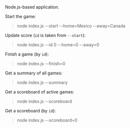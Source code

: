 Node.js-based application.

Start the game:
> node index.js --start --home=Mexico --away=Canada

Update score (`id` is taken from `--start`): 
> node index.js --id 0 --home=0 --away=0

Finish a game (by `id`):
> node index.js --finish=0 

Get a summary of all games:
> node index.js --summary

Get a scoreboard of active games:
> node index.js --scoreboard

Get a scoreboard (by `id`):
> node index.js --scoreboard=0
